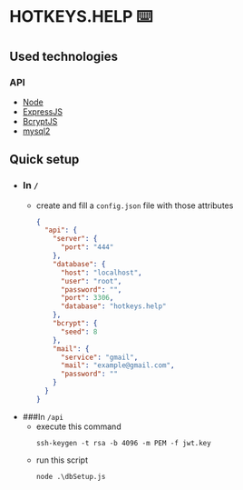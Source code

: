 # HOTKEYS.HELP ⌨️

## Used technologies

### API
* [Node](https://nodejs.org/)
* [ExpressJS](https://expressjs.com/)
* [BcryptJS](https://www.npmjs.com/package/bcryptjs)
* [mysql2](https://www.npmjs.com/package/mysql2)

## Quick setup
* ### In `/` 
  * create and fill a `config.json` file with those attributes
    ```JSON
    {
      "api": {
        "server": {
          "port": "444"
        },
        "database": { 
          "host": "localhost", 
          "user": "root",
          "password": "",
          "port": 3306,
          "database": "hotkeys.help"
        },
        "bcrypt": {
          "seed": 8 
        },
        "mail": {  
          "service": "gmail",
          "mail": "example@gmail.com",
          "password": ""
        }
      }
    }
    
* ###In `/api`
  * execute this command
     ```shell
     ssh-keygen -t rsa -b 4096 -m PEM -f jwt.key
  * run this script
    ```shell
    node .\dbSetup.js